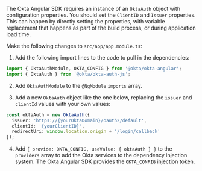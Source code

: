 The Okta Angular SDK requires an instance of an `OktaAuth` object with configuration properties. You should set the `ClientID` and `Issuer` properties. This can happen by directly setting the properties, with variable replacement that happens as part of the build process, or during application load time.

Make the following changes to `src/app/app.module.ts`:

1. Add the following import lines to the code to pull in the dependencies:

```ts
import { OktaAuthModule, OKTA_CONFIG } from '@okta/okta-angular';
import { OktaAuth } from '@okta/okta-auth-js';
```

2. Add `OktaAuthModule` to the `@NgModule` `imports` array.

3. Add a new `OktaAuth` object like the one below, replacing the `issuer` and `clientId` values with your own values:

```ts
const oktaAuth = new OktaAuth({
  issuer: 'https://{yourOktaDomain}/oauth2/default',
  clientId: '{yourClientID}',
  redirectUri: window.location.origin + '/login/callback'
});
```

4. Add `{ provide: OKTA_CONFIG, useValue: { oktaAuth } }` to the `providers` array to add the Okta services to the dependency injection system. The Okta Angular SDK provides the `OKTA_CONFIG` injection token.
